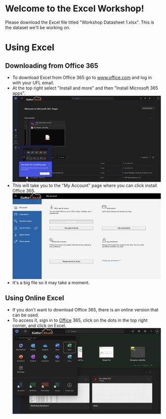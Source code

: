 # Welcome to the Excel Workshop!

Please download the Excel file titled "Workshop Datasheet 1.xlsx". This is the dataset we'll be working on.


# Using Excel

## Downloading from Office 365
* To download Excel from Office 365 go to <a href="www.office.com">www.office.com</a> and log in with your UFL email.
* At the top right select "Install and more" and then "Install Microsoft 365 apps".
![Excel Workshop Image](images/365screen.png)
* This will take you to the "My Account" page where you can click install Office 365.
![image](images/image.png)
* It's a big file so it may take a moment.


## Using Online Excel
* If you don't want to download Office 365, there is an online version that can be used.
* To access it, sign in to <a href="www.office.com">Office</a> 365, click on the dots in the top right corner, and click on Excel.
![Online Excel Image](images/excel.png)
